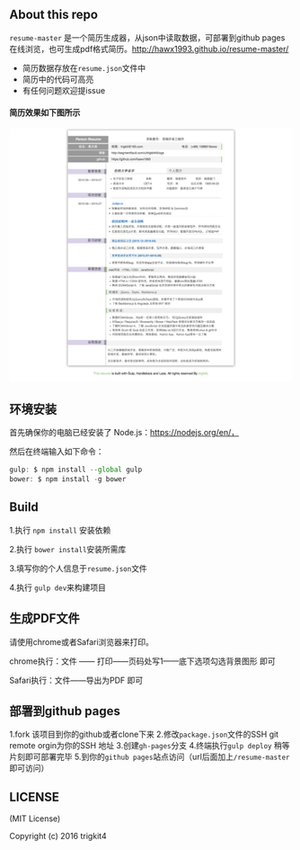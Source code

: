## About this repo

`resume-master` 是一个简历生成器，从json中读取数据，可部署到github pages 在线浏览，也可生成pdf格式简历。http://hawx1993.github.io/resume-master/

 - 简历数据存放在`resume.json`文件中
 - 简历中的代码可高亮
 - 有任何问题欢迎提issue

#### 简历效果如下图所示

![](src/img/xiaoguo.png)

## 环境安装

首先确保你的电脑已经安装了
Node.js：https://nodejs.org/en/，

然后在终端输入如下命令：
```js
gulp: $ npm install --global gulp
bower: $ npm install -g bower
```

## Build

 1.执行 `npm install` 安装依赖

 2.执行 `bower install`安装所需库

 3.填写你的个人信息于`resume.json`文件

 4.执行 `gulp dev`来构建项目

## 生成PDF文件

请使用chrome或者Safari浏览器来打印。

chrome执行：文件 —— 打印——页码处写1——底下选项勾选背景图形 即可

Safari执行：文件——导出为PDF 即可

## 部署到github pages

1.fork 该项目到你的github或者clone下来
2.修改`package.json`文件的SSH git remote orgin为你的SSH 地址
3.创建`gh-pages`分支
4.终端执行`gulp deploy` 稍等片刻即可部署完毕
5.到你的`github pages`站点访问（url后面加上`/resume-master`即可访问）

## LICENSE

 (MIT License)

 Copyright (c) 2016 trigkit4
